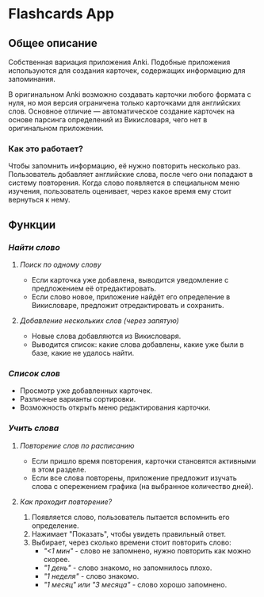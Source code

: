 # Flashcards App

##  Общее описание
Собственная вариация приложения Anki. Подобные приложения используются для создания карточек, содержащих информацию для запоминания.  

В оригинальном Anki возможно создавать карточки любого формата с нуля, но моя версия ограничена только карточками для английских слов. Основное отличие — автоматическое создание карточек на основе парсинга определений из Викисловаря, чего нет в оригинальном приложении.  

###  Как это работает?  
Чтобы запомнить информацию, её нужно повторить несколько раз. Пользователь добавляет английские слова, после чего они попадают в систему повторения. Когда слово появляется в специальном меню изучения, пользователь оценивает, через какое время ему стоит вернуться к нему.

##  Функции

###  *Найти слово*
1. *Поиск по одному слову*  
   - Если карточка уже добавлена, выводится уведомление с предложением её отредактировать.  
   - Если слово новое, приложение найдёт его определение в Викисловаре, предложит отредактировать и сохранить.  
   
2. *Добавление нескольких слов (через запятую)*  
   - Новые слова добавляются из Викисловаря.  
   - Выводится список: какие слова добавлены, какие уже были в базе, какие не удалось найти.  

###  *Список слов*
- Просмотр уже добавленных карточек.  
- Различные варианты сортировки.  
- Возможность открыть меню редактирования карточки.  

###  *Учить слова*
1. *Повторение слов по расписанию*  
   - Если пришло время повторения, карточки становятся активными в этом разделе.  
   - Если все слова повторены, приложение предложит изучать слова с опережением графика (на выбранное количество дней).  

2. *Как проходит повторение?*  
   1. Появляется слово, пользователь пытается вспомнить его определение.  
   2. Нажимает "Показать", чтобы увидеть правильный ответ.  
   3. Выбирает, через сколько времени стоит повторить слово:  
      - *"<1 мин"* - слово не запомнено, нужно повторить как можно скорее.
      - *"1 день"* - слово знакомо, но запомнилось плохо.  
      - *"1 неделя"* - слово знакомо.  
      - *"1 месяц" или "3 месяца"* - слово хорошо запомнено.  

